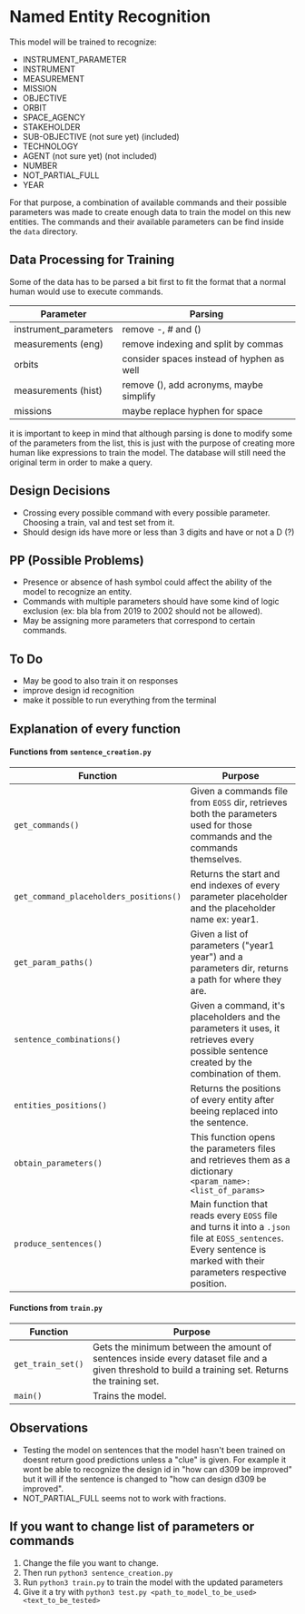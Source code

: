 # Named Entity Recognition
This model will be trained to recognize:
- INSTRUMENT_PARAMETER
- INSTRUMENT
- MEASUREMENT
- MISSION
- OBJECTIVE
- ORBIT
- SPACE_AGENCY
- STAKEHOLDER
- SUB-OBJECTIVE (not sure yet) (included)
- TECHNOLOGY
- AGENT (not sure yet) (not included)
- NUMBER
- NOT_PARTIAL_FULL
- YEAR

For that purpose, a combination of available commands and their possible parameters was made to create enough data to train the model on this new entities. The commands and their available parameters can be find inside the `data` directory.


## Data Processing for Training
Some of the data has to be parsed a bit first to fit the format that a normal human would use to execute commands.

|  Parameter | Parsing  |
|---|---|
| instrument_parameters  |  remove -, # and () |
|  measurements (eng) |  remove indexing and split by commas |
|  orbits |  consider spaces instead of hyphen as well |
|  measurements (hist) |  remove (), add acronyms, maybe simplify|
|  missions |  maybe replace hyphen for space |

it is important to keep in mind that although parsing is done to modify some of the parameters from the list, this is just with the purpose of creating more human like expressions to train the model. The database will still need the original term in order to make a query.

## Design Decisions
- Crossing every possible command with every possible parameter. Choosing a train, val and test set from it.
- Should design ids have more or less than 3 digits and have or not a D (?)

## PP (Possible Problems)
- Presence or absence of hash symbol could affect the ability of the model to recognize an entity.
- Commands with multiple parameters should have some kind of logic exclusion (ex: bla bla from 2019 to 2002 should not be allowed).
- May be assigning more parameters that correspond to certain commands.

## To Do
- May be good to also train it on responses
- improve design id recognition
- make it possible to run everything from the terminal

## Explanation of every function

#### Functions from `sentence_creation.py`
|  Function | Purpose  |
|---|---|
| `get_commands()`  | Given a commands file from `EOSS` dir, retrieves both the parameters used for those commands and the commands themselves.  |
| `get_command_placeholders_positions()` | Returns the start and end indexes of every parameter placeholder and the placeholder name ex: year1.  |
| `get_param_paths()` | Given a list of parameters ("year1 year") and a parameters dir, returns a path for where they are.|
| `sentence_combinations()` | Given a command, it's placeholders and the parameters it uses, it retrieves every possible sentence created by the combination of them.|
| `entities_positions()` | Returns the positions of every entity after beeing replaced into the sentence. |
| `obtain_parameters()` | This function opens the parameters files and retrieves them as a dictionary `<param_name>:<list_of_params>`|
| `produce_sentences()` | Main function that reads every `EOSS` file and turns it into a `.json` file at `EOSS_sentences`. Every sentence is marked with their parameters respective position.|

#### Functions from `train.py`
|  Function | Purpose  |
|---|---|
| `get_train_set()`  | Gets the minimum between the amount of sentences inside every dataset file and a given threshold to build a training set. Returns the training set. |
| `main()`  | Trains the model. |

## Observations
- Testing the model on sentences that the model hasn't been trained on doesnt return good predictions unless a "clue" is given. For example it wont be able to recognize the design id in "how can d309 be improved" but it will if the sentence is changed to "how can design d309 be improved".
- NOT_PARTIAL_FULL seems not to work with fractions.

## If you want to change list of parameters or commands
1. Change the file you want to change.
2. Then run `python3 sentence_creation.py`
3. Run `python3 train.py` to train the model with the updated parameters
4. Give it a try with `python3 test.py <path_to_model_to_be_used> <text_to_be_tested>`